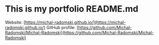# This is my portfolio README.md

Website: [https://michal-radomski.github.io/](https://michal-radomski.github.io/) GitHub profile:
[https://github.com/Michal-Radomski/Michal-Radomski](https://github.com/Michal-Radomski/Michal-Radomski)

